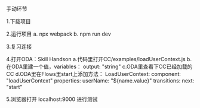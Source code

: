 手动环节 

1.下载项目 

2.运行项目 
a. npx webpack 
b. npm run dev 

3.复习连接

4.打开ODA：Skill Handson
	a.代码里打开CC/examples/loadUserContext.js
	b. 在ODA里建一个值，variables：      output: "string"
	c.ODA里查看下CC已经加载的CC
	d.ODA里在Flows里start上添加方法：
	  LoadUserContext:
    		component: "loadUserContext"
    		properties:
      		userName: "${name.value}" 
    		transitions:
      		next: "start"

5.浏览器打开  localhost:9000  进行测试 
